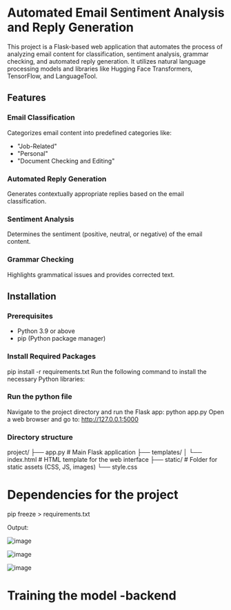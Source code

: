 # Automated Email Sentiment Analysis and Reply Generation

This project is a Flask-based web application that automates the process of analyzing email content for classification, sentiment analysis, grammar checking, and automated reply generation. It utilizes natural language processing models and libraries like Hugging Face Transformers, TensorFlow, and LanguageTool.

## Features
### Email Classification
Categorizes email content into predefined categories like:
- "Job-Related"
- "Personal"
- "Document Checking and Editing"

### Automated Reply Generation
Generates contextually appropriate replies based on the email classification.

### Sentiment Analysis
Determines the sentiment (positive, neutral, or negative) of the email content.

### Grammar Checking
Highlights grammatical issues and provides corrected text.

## Installation

### Prerequisites
- Python 3.9 or above
- pip (Python package manager)
  
### Install Required Packages
pip install -r requirements.txt
Run the following command to install the necessary Python libraries:

### Run the  python file 
Navigate to the project directory and run the Flask app:
python app.py
Open a web browser and go to:
http://127.0.0.1:5000

### Directory structure
project/
├── app.py                # Main Flask application
├── templates/
│   └── index.html        # HTML template for the web interface
├── static/               # Folder for static assets (CSS, JS, images)
└── style.css 
# Dependencies for the project
pip freeze > requirements.txt

Output:

![image](https://github.com/user-attachments/assets/012855b2-35bf-4814-9078-ebc5f57b7b47)

![image](https://github.com/user-attachments/assets/a1f0f729-8117-473e-9f22-931edb2da554)

![image](https://github.com/user-attachments/assets/5e27cf0c-4fe8-4b22-84bc-4ea2fcd65ad9)


# Training the model -backend







